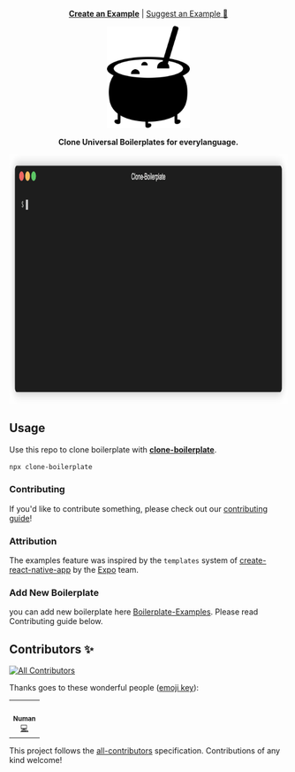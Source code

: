 <!-- Header -->

<p align="center">
  <a aria-label="create a new example" href="https://github.com/nomi9995/clone-boilerplate/blob/master/contributing.md"><b>Create an Example</b></a>
 |
  <a aria-label="suggest an example" href="https://github.com/nomi9995/clone-boilerplate/issues/new?assignees=&labels=&template=feature_request.md">Suggest an Example 🚀</a>
</p>

<!-- Title -->
<p align="center">
<img src="https://github.com/nomi9995/clone-boilerplate/raw/master/media/boilerplateIcon.png" alt="alt text" width="150"/>
</p>

<!-- Header -->

<p align="center">
  <b>Clone Universal Boilerplates for everylanguage.</b>
  <br />
</p>

<p align="center">
  <img height="450" src="https://github.com/nomi9995/clone-boilerplate/raw/master/media/demo.gif?raw=true">
</p>
  
</p>

<!-- Body -->

## Usage

Use this repo to clone boilerplate with [**clone-boilerplate**](https://github.com/nomi9995/clone-boilerplate).

```sh
npx clone-boilerplate
```

### Contributing

If you'd like to contribute something, please check out our [contributing guide](https://github.com/nomi9995/clone-boilerplate/blob/master/contributing.md "contributing guide")!

### Attribution

The examples feature was inspired by the `templates` system of [create-react-native-app](https://github.com/expo/create-react-native-app) by the [Expo](https://vercel.com/) team.


<!-- Footer -->

### Add New Boilerplate
you can add new boilerplate here [Boilerplate-Examples](https://github.com/nomi9995/boilerplate-examples). Please read Contributing guide below.

## Contributors ✨

<!-- ALL-CONTRIBUTORS-BADGE:START - Do not remove or modify this section -->
[![All Contributors](https://img.shields.io/badge/all_contributors-1-orange.svg?style=flat-square)](#contributors-)
<!-- ALL-CONTRIBUTORS-BADGE:END -->

Thanks goes to these wonderful people ([emoji key](https://allcontributors.org/docs/en/emoji-key)):

<!-- ALL-CONTRIBUTORS-LIST:START - Do not remove or modify this section -->
<!-- prettier-ignore-start -->
<!-- markdownlint-disable -->
<table>
  <tr>
    <td align="center"><a href="https://github.com/nomi9995"><img src="https://avatars2.githubusercontent.com/u/36044436?v=4" width="100px;" alt=""/><br /><sub><b>Numan</b></sub></a><br /><a href="https://github.com/expo/examples/commits?author=nomi9995" title="Code">💻</a></td>
  </tr>
</table>

<!-- markdownlint-enable -->
<!-- prettier-ignore-end -->
<!-- ALL-CONTRIBUTORS-LIST:END -->

This project follows the [all-contributors](https://github.com/all-contributors/all-contributors) specification. Contributions of any kind welcome!
